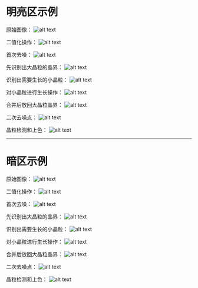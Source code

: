 # 明亮区示例
原始图像：
![alt text](image/7-D3-1.jpg)

二值化操作：
![alt text](image/二值化.jpg)

首次去噪：
![alt text](image/首次去噪.jpg)

先识别出大晶粒的晶界：
![alt text](image/大晶粒晶界图.jpg)  

识别出需要生长的小晶粒：
![alt text](image/需要生长的小晶粒图.jpg)  

对小晶粒进行生长操作：
![alt text](image/小晶粒进行生长图.jpg)  

合并后放回大晶粒晶界：
![alt text](image/小晶粒合并结束图.jpg)  

二次去噪点：
![alt text](image/最终处理图.jpg)  

晶粒检测和上色：
![alt text](image/最终上色图.jpg)  

------------------------------------------------------------------------------------------------------------------------

# 暗区示例
原始图像：
![alt text](image/7-D3-2.jpg)

二值化操作：
![alt text](image/二值化2.jpg)

首次去噪：
![alt text](image/首次去噪2.jpg)

先识别出大晶粒的晶界：
![alt text](image/大晶粒晶界图2.jpg)  

识别出需要生长的小晶粒：
![alt text](image/需要生长的小晶粒图2.jpg)  

对小晶粒进行生长操作：
![alt text](image/小晶粒进行生长图2.jpg)  

合并后放回大晶粒晶界：
![alt text](image/小晶粒合并结束图2.jpg)  

二次去噪点：
![alt text](image/最终处理图2.jpg)  

晶粒检测和上色：
![alt text](image/最终上色图2.jpg)  
